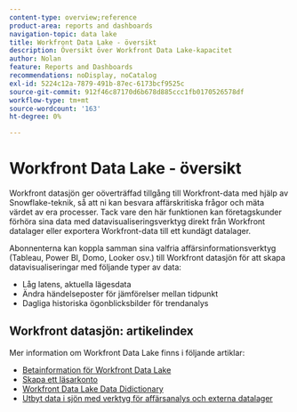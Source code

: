 ```yaml
---
content-type: overview;reference
product-area: reports and dashboards
navigation-topic: data lake
title: Workfront Data Lake - översikt
description: Översikt över Workfront Data Lake-kapacitet
author: Nolan
feature: Reports and Dashboards
recommendations: noDisplay, noCatalog
exl-id: 5224c12a-7879-491b-87ec-6173bcf9525c
source-git-commit: 912f46c87170d6b678d885ccc1fb0170526578df
workflow-type: tm+mt
source-wordcount: '163'
ht-degree: 0%

---
```


# Workfront Data Lake - översikt

Workfront datasjön ger oöverträffad tillgång till Workfront-data med hjälp av Snowflake-teknik, så att ni kan besvara affärskritiska frågor och mäta värdet av era processer. Tack vare den här funktionen kan företagskunder förhöra sina data med datavisualiseringsverktyg direkt från Workfront datalager eller exportera Workfront-data till ett kundägt datalager.

Abonnenterna kan koppla samman sina valfria affärsinformationsverktyg (Tableau, Power BI, Domo, Looker osv.) till Workfront datasjön för att skapa datavisualiseringar med följande typer av data:

* Låg latens, aktuella lägesdata
* Ändra händelseposter för jämförelser mellan tidpunkt
* Dagliga historiska ögonblicksbilder för trendanalys

## Workfront datasjön: artikelindex

Mer information om Workfront Data Lake finns i följande artiklar:

* [Betainformation för Workfront Data Lake](/help/quicksilver/product-announcements/betas/data-lake-beta/data-lake-beta-information.md)
* [Skapa ett läsarkonto](/help/quicksilver/reports-and-dashboards/data-lake/create-a-reader-account.md)
* [Workfront Data Lake Data Didictionary](/help/quicksilver/reports-and-dashboards/data-lake/data-dictionary.md)
* [Utbyt data i sjön med verktyg för affärsanalys och externa datalager](/help/quicksilver/reports-and-dashboards/data-lake/share-data-externally.md)
<!-- * [Basic Workfront data lake query examples](/help/quicksilver/reports-and-dashboards/data-lake/basic-query-examples.md) -->
